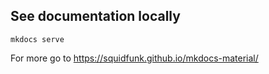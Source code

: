 
## See documentation locally
```shell script
mkdocs serve
```

For more go to https://squidfunk.github.io/mkdocs-material/